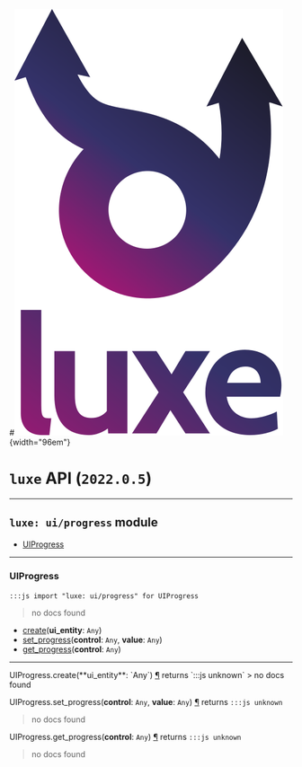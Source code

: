 #![](../../../../../images/luxe-dark.svg){width="96em"}

# `luxe` API (`2022.0.5`)  


---

## `luxe: ui/progress` module

- [UIProgress](#uiprogress)   

---

### UIProgress
`:::js import "luxe: ui/progress" for UIProgress`
> no docs found

- [create](#UIProgress.create)(**ui_entity**: `Any`)
- [set_progress](#UIProgress.set_progress+2)(**control**: `Any`, **value**: `Any`)
- [get_progress](#UIProgress.get_progress)(**control**: `Any`)

<hr/>
<endpoint module="luxe: ui/progress" class="UIProgress" signature="create(ui_entity : Any)"></endpoint>
<signature id="UIProgress.create">UIProgress.create(**ui_entity**: `Any`)
<a class="headerlink" href="#UIProgress.create" title="Permanent link">¶</a></signature>
<span class='api_ret'>returns</span> `:::js unknown`
> no docs found   

<endpoint module="luxe: ui/progress" class="UIProgress" signature="set_progress(control : Any, value : Any)"></endpoint>
<signature id="UIProgress.set_progress+2">UIProgress.set_progress(**control**: `Any`, **value**: `Any`)
<a class="headerlink" href="#UIProgress.set_progress+2" title="Permanent link">¶</a></signature>
<span class='api_ret'>returns</span> `:::js unknown`
> no docs found   

<endpoint module="luxe: ui/progress" class="UIProgress" signature="get_progress(control : Any)"></endpoint>
<signature id="UIProgress.get_progress">UIProgress.get_progress(**control**: `Any`)
<a class="headerlink" href="#UIProgress.get_progress" title="Permanent link">¶</a></signature>
<span class='api_ret'>returns</span> `:::js unknown`
> no docs found   

